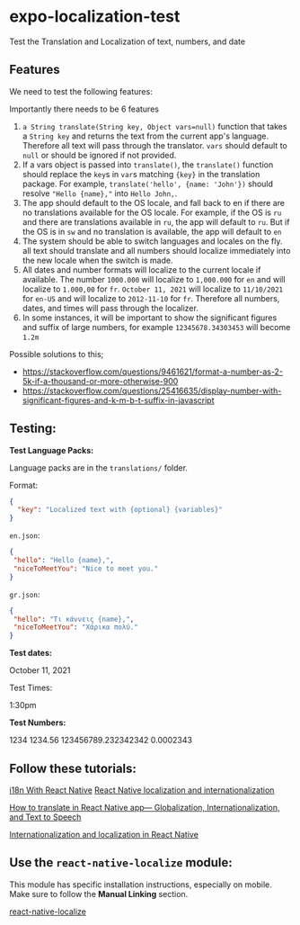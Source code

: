 # expo-localization-test

Test the Translation and Localization of text, numbers, and date

## Features

We need to test the following features:

Importantly there needs to be 6 features

1. `a String translate(String key, Object vars=null)` function that takes a `String key` and returns the text from the current app's language. Therefore all text will pass through the translator. `vars` should default to `null` or should be ignored if not provided.
2. If a vars object is passed into `translate()`, the `translate()` function should replace the `key`s in `var`s matching `{key}` in the translation package.  For example, `translate('hello', {name: 'John'})` should resolve  `"Hello {name},"` into `Hello John,`.
3. The app should default to the OS locale, and fall back to en if there are no translations available for the OS locale.  For example, if the OS is `ru` and there are translations available in `ru`, the app will default to `ru`. But if the OS is in `sw` and no translation is available, the app will default to `en`
4. The system should be able to switch languages and locales on the fly. all text should translate and all numbers should localize immediately into the new locale when the switch is made.
5. All dates and number formats will localize to the current locale if available. The number `1000.000` will localize to `1,000.000` for `en` and will localize to `1.000,00` for `fr`.  `October 11, 2021` will localize to `11/10/2021` for `en-US` and will localize to `2012-11-10` for `fr`. Therefore all numbers, dates, and times will pass through the localizer.
6. In some instances, it will be important to show the significant figures and suffix of large numbers, for example `12345678.34303453`  will become `1.2m`

Possible solutions to this; 
* https://stackoverflow.com/questions/9461621/format-a-number-as-2-5k-if-a-thousand-or-more-otherwise-900
* https://stackoverflow.com/questions/25416635/display-number-with-significant-figures-and-k-m-b-t-suffix-in-javascript

## Testing:

**Test Language Packs:**

Language packs are in the `translations/` folder.

Format:
```json
{
  "key": "Localized text with {optional} {variables}"
}
```

`en.json`:
```json
{
 "hello": "Hello {name},",
 "niceToMeetYou": "Nice to meet you."
}
```
`gr.json`:
```json
{
 "hello": "Τι κάννεις {name},",
 "niceToMeetYou": "Χάρικα πολύ."
}
```
**Test dates:**

October 11, 2021

Test Times:

1:30pm

**Test Numbers:**

1234
1234.56
123456789.232342342
0.0002343



## Follow these tutorials:

[i18n With React Native](http://www.reactnative.com/i18n-with-react-native/)
[React Native localization and internationalization](https://lokalise.com/blog/react-native-localization/)

[How to translate in React Native app— Globalization, Internationalization, and Text to Speech](https://enappd.com/blog/how-to-translate-in-react-native-app-globalization-internationalization-and-text-to-speech/120/)

[Internationalization and localization in React Native](https://blog.logrocket.com/internationalization-and-localization-in-react-native/)

## Use the `react-native-localize` module:

This module has specific installation instructions, especially on mobile. Make sure to follow the **Manual Linking** section.

[react-native-localize](https://github.com/zoontek/react-native-localize)
